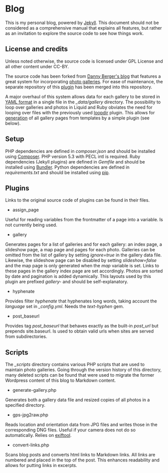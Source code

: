 # Blog #

This is my personal blog, powered by [Jekyll](http://jekyllrb.com/). This document should not be considered as a comprehensive manual that explains all features, but rather as an invitation to explore the source code to see how things work.

## License and credits ##

Unless noted otherwise, the source code is licensed under GPL License and all other content under CC-BY.

The source code has been forked from [Danny Berger's blog](https://github.com/dpb587/dpb587.me) that features a great system for incorporating [photo galleries](https://dpb587.me/blog/2014/04/08/photo-galleries-for-jekyll.html). For ease of maintenance, the separate repository of this [plugin](https://github.com/dpb587/jekyll-gallery) has been merged into this repository.

A major overhaul of this system allows data for each gallery to be stored in [YAML format](http://jekyllrb.com/docs/datafiles/) in a single file in the *_data/gallery* directory.  The possibility to loop over galleries and photos in Liquid and Ruby obviates the need for looping over files with the previously used [loopdir](https://github.com/dpb587/dpb587.me/blob/master/_plugins/loopdir.rb) plugin. This allows for [generation](http://jekyllrb.com/docs/plugins/#generators) of all gallery pages from templates by a simple plugin (see below).

## Setup ##

PHP dependencies are defined in *composer.json* and should be installed using [Composer](https://getcomposer.org/). PHP version 5.3 with PECL intl is required. Ruby dependencies (Jekyll plugins) are defined in *Gemfile* and should be installed using [Bundler](http://bundler.io/). Python dependencies are defined in *requirements.txt* and should be installed using [pip](https://pypi.python.org/pypi/pip).

## Plugins ##

Links to the original source code of plugins can be found in their files.

- assign_page

Useful for reading variables from the frontmatter of a page into a variable. Is not currently being used.

- gallery

Generates pages for a list of galleries and for each gallery: an index page, a slideshow page, a map page and pages for each photo. Galleries can be omitted from the list of gallery by setting *ignore=true* in the gallery data file. Likewise, the slideshow page can be disabled by setting *slideshow=false* and the map page is only generated when the *map* variable is set. Links to these pages in the gallery index page are set accordingly. Photos are sorted by date and pagination is added dynamically. This layouts used by this plugin are prefixed *gallery-* and should be self-explanatory.

- hyphenate

Provides filter *hyphenate* that hyphenates long words, taking account the *language* set in *_config.yml*. Needs the *text-hyphen* gem.

- post_baseurl

Provides tag *post_baseurl* that behaves exactly as the built-in *post_url* but prepends site.baseurl. Is used to obtain valid urls when sites are served from subdirectories.
		

## Scripts ##

The *_scripts* directory contains various PHP scripts that are used to maintain photo galleries. Going through the version history of this directory, many deleted scripts can be found that were used to migrate the former Wordpress content of this blog to Markdown content.  

- generate-gallery.php

Generates both a gallery data file and resized copies of all photos in a specified directory.

- gps-jpg2raw.php

Reads location and orientation data from JPG files and writes those in the corresponding DNG files. Useful if your camera does not do so automatically. Relies on [exiftool](http://www.sno.phy.queensu.ca/~phil/exiftool/).

- convert-links.php

Scans blog posts and converts html links to Markdown links. All links are numbered and placed in the top of the post. This enhances readability and allows for putting links in excerpts.


